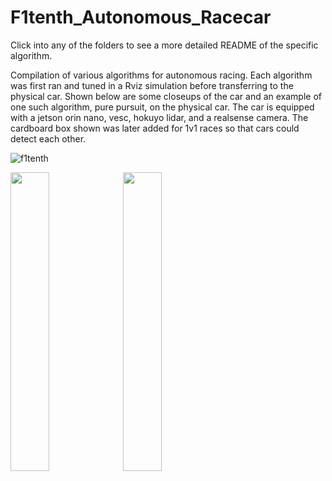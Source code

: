 # F1tenth_Autonomous_Racecar
Click into any of the folders to see a more detailed README of the specific algorithm.

Compilation of various algorithms for autonomous racing. Each algorithm was first ran and tuned in a Rviz simulation before transferring to the physical car. Shown below are some closeups of the car and an example of one such algorithm, pure pursuit, on the physical car. The car is equipped with a jetson orin nano, vesc, hokuyo lidar, and a realsense camera. The cardboard box shown was later added for 1v1 races so that cars could detect each other. 

![f1tenth](https://github.com/Jixi123/f1tenth_autonomous_racecar/assets/86895390/ff5455e6-bb97-4429-ba02-dd2966a43e03)

<img src = "https://github.com/Jixi123/F1tenth_Autonomous_Racecar/assets/86895390/6ab6f5e0-f16a-44cd-a7d2-3dcdc9308d36" width = "35%" height = "35%">   
<img src = "https://github.com/Jixi123/F1tenth_Autonomous_Racecar/assets/86895390/7e165184-675a-4abf-9d66-88dec10f65b9" width = "35%" height = "35%"> 


